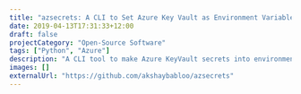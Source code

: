 ```yaml
---
title: "azsecrets: A CLI to Set Azure Key Vault as Environment Variables"
date: 2019-04-13T17:31:33+12:00
draft: false
projectCategory: "Open-Source Software"
tags: ["Python", "Azure"]
description: "A CLI tool to make Azure KeyVault secrets into environment variables."
images: []
externalUrl: "https://github.com/akshaybabloo/azsecrets"
---
```

